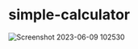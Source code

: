 # simple-calculator
![Screenshot 2023-06-09 102530](https://github.com/SavindaJayasekara/simple-calculator/assets/124574201/ca9ce7a3-fb58-427f-9b38-bacc66b70a9d)
